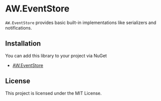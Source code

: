 # AW.EventStore

`AW.EventStore` provides basic built-in implementations like serializers and notifications.

## Installation

You can add this library to your project via NuGet

- [AW.EventStore](https://www.nuget.org/packages/AW.EventStore/)

## License
This project is licensed under the MIT License.
